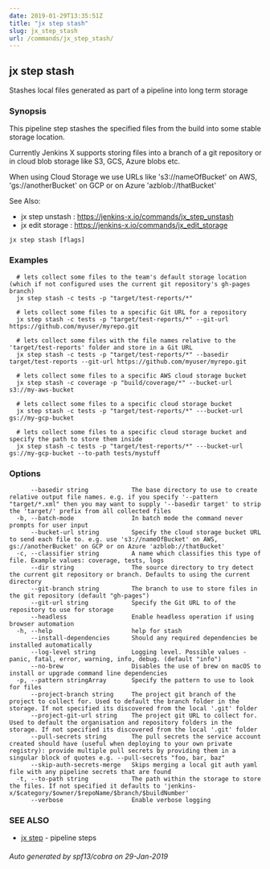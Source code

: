 ```yaml
---
date: 2019-01-29T13:35:51Z
title: "jx step stash"
slug: jx_step_stash
url: /commands/jx_step_stash/
---
```

## jx step stash

Stashes local files generated as part of a pipeline into long term storage

### Synopsis

This pipeline step stashes the specified files from the build into some stable storage location.
  
Currently Jenkins X supports storing files into a branch of a git repository or in cloud blob storage like S3, GCS, Azure blobs etc. 

When using Cloud Storage we use URLs like 's3://nameOfBucket' on AWS, 'gs://anotherBucket' on GCP or on Azure 'azblob://thatBucket' 

See Also: 

  * jx step unstash : https://jenkins-x.io/commands/jx_step_unstash  
  * jx edit storage : https://jenkins-x.io/commands/jx_edit_storage

```
jx step stash [flags]
```

### Examples

```
  # lets collect some files to the team's default storage location (which if not configured uses the current git repository's gh-pages branch)
  jx step stash -c tests -p "target/test-reports/*"
  
  # lets collect some files to a specific Git URL for a repository
  jx step stash -c tests -p "target/test-reports/*" --git-url https://github.com/myuser/myrepo.git
  
  # lets collect some files with the file names relative to the 'target/test-reports' folder and store in a Git URL
  jx step stash -c tests -p "target/test-reports/*" --basedir target/test-reports --git-url https://github.com/myuser/myrepo.git
  
  # lets collect some files to a specific AWS cloud storage bucket
  jx step stash -c coverage -p "build/coverage/*" --bucket-url s3://my-aws-bucket
  
  # lets collect some files to a specific cloud storage bucket
  jx step stash -c tests -p "target/test-reports/*" ---bucket-url gs://my-gcp-bucket
  
  # lets collect some files to a specific cloud storage bucket and specify the path to store them inside
  jx step stash -c tests -p "target/test-reports/*" ---bucket-url gs://my-gcp-bucket --to-path tests/mystuff
```

### Options

```
      --basedir string            The base directory to use to create relative output file names. e.g. if you specify '--pattern "target/*.xml" then you may want to supply '--basedir target' to strip the 'target/' prefix from all collected files
  -b, --batch-mode                In batch mode the command never prompts for user input
      --bucket-url string         Specify the cloud storage bucket URL to send each file to. e.g. use 's3://nameOfBucket' on AWS, gs://anotherBucket' on GCP or on Azure 'azblob://thatBucket'
  -c, --classifier string         A name which classifies this type of file. Example values: coverage, tests, logs
      --dir string                The source directory to try detect the current git repository or branch. Defaults to using the current directory
      --git-branch string         The branch to use to store files in the git repository (default "gh-pages")
      --git-url string            Specify the Git URL to of the repository to use for storage
      --headless                  Enable headless operation if using browser automation
  -h, --help                      help for stash
      --install-dependencies      Should any required dependencies be installed automatically
      --log-level string          Logging level. Possible values - panic, fatal, error, warning, info, debug. (default "info")
      --no-brew                   Disables the use of brew on macOS to install or upgrade command line dependencies
  -p, --pattern stringArray       Specify the pattern to use to look for files
      --project-branch string     The project git branch of the project to collect for. Used to default the branch folder in the storage. If not specified its discovered from the local '.git' folder
      --project-git-url string    The project git URL to collect for. Used to default the organisation and repository folders in the storage. If not specified its discovered from the local '.git' folder
      --pull-secrets string       The pull secrets the service account created should have (useful when deploying to your own private registry): provide multiple pull secrets by providing them in a singular block of quotes e.g. --pull-secrets "foo, bar, baz"
      --skip-auth-secrets-merge   Skips merging a local git auth yaml file with any pipeline secrets that are found
  -t, --to-path string            The path within the storage to store the files. If not specified it defaults to 'jenkins-x/$category/$owner/$repoName/$branch/$buildNumber'
      --verbose                   Enable verbose logging
```

### SEE ALSO

* [jx step](/commands/jx_step/)	 - pipeline steps

###### Auto generated by spf13/cobra on 29-Jan-2019

